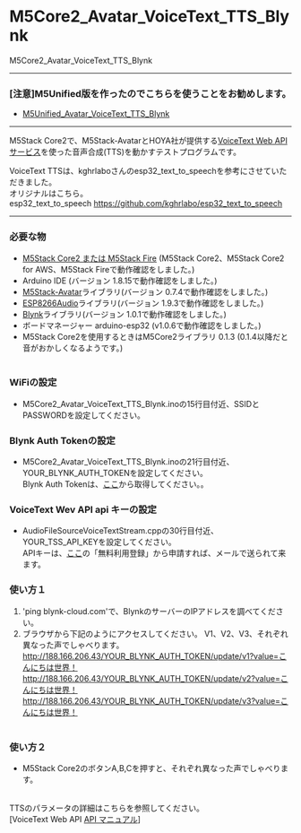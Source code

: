 # M5Core2_Avatar_VoiceText_TTS_Blynk
M5Core2_Avatar_VoiceText_TTS_Blynk

---
### [注意]M5Unified版を作ったのでこちらを使うことをお勧めします。 ###

* [M5Unified_Avatar_VoiceText_TTS_Blynk](https://github.com/robo8080/M5Unified_Avatar_VoiceText_TTS_Blynk/ "Title")<br>

---


M5Stack Core2で、M5Stack-AvatarとHOYA社が提供する[VoiceText Web APIサービス](https://cloud.voicetext.jp/webapi "Title")を使った音声合成(TTS)を動かすテストプログラムです。


VoiceText TTSは、kghrlaboさんのesp32_text_to_speechを参考にさせていただきました。<br>
オリジナルはこちら。<br>
esp32_text_to_speech <https://github.com/kghrlabo/esp32_text_to_speech><br>

---

### 必要な物 ###
* [M5Stack Core2 または M5Stack Fire](http://www.m5stack.com/ "Title") (M5Stack Core2、M5Stack Core2 for AWS、M5Stack Fireで動作確認をしました。)<br>
* Arduino IDE (バージョン 1.8.15で動作確認をしました。)<br>
* [M5Stack-Avatar](https://github.com/meganetaaan/m5stack-avatar/ "Title")ライブラリ(バージョン 0.7.4で動作確認をしました。)<br>
* [ESP8266Audio](https://github.com/earlephilhower/ESP8266Audio/ "Title")ライブラリ(バージョン 1.9.3で動作確認をしました。)<br>
* [Blynk](https://blynk.io/ "Title")ライブラリ(バージョン 1.0.1で動作確認をしました。)<br>
* ボードマネージャー arduino-esp32 (v1.0.6で動作確認をしました。) <br>
* M5Stack Core2を使用するときはM5Core2ライブラリ 0.1.3 (0.1.4以降だと音がおかしくなるようです。)<br><br>


### WiFiの設定 ###
* M5Core2_Avatar_VoiceText_TTS_Blynk.inoの15行目付近、SSIDとPASSWORDを設定してください。

### Blynk Auth Tokenの設定 ###
* M5Core2_Avatar_VoiceText_TTS_Blynk.inoの21行目付近、YOUR_BLYNK_AUTH_TOKENを設定してください。<br>
Blynk Auth Tokenは、[ここ](https://docs.blynk.cc/ "Title")から取得してください。。<br>


### VoiceText Wev API api キーの設定 ###
* AudioFileSourceVoiceTextStream.cppの30行目付近、YOUR_TSS_API_KEYを設定してください。<br>
APIキーは、[ここ](https://cloud.voicetext.jp/webapi/ "Title")の「無料利用登録」から申請すれば、メールで送られて来ます。<br>

### 使い方１ ###
1. 'ping blynk-cloud.com'で、BlynkのサーバーのIPアドレスを調べてください。 <br>
2. ブラウザから下記のようにアクセスしてください。 V1、V2、V3、それぞれ異なった声でしゃべります。<br>
http://188.166.206.43/YOUR_BLYNK_AUTH_TOKEN/update/v1?value=こんにちは世界！<br>
http://188.166.206.43/YOUR_BLYNK_AUTH_TOKEN/update/v2?value=こんにちは世界！<br>
http://188.166.206.43/YOUR_BLYNK_AUTH_TOKEN/update/v3?value=こんにちは世界！<br><br>

### 使い方２ ###
* M5Stack Core2のボタンA,B,Cを押すと、それぞれ異なった声でしゃべります。　<br><br>

TTSのパラメータの詳細はこちらを参照してください。<br>
[VoiceText Web API [API マニュアル](https://cloud.voicetext.jp/webapi/docs/api/ "Title")]
<br><br><br>

